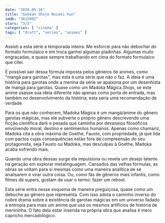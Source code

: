 ```yaml
---
date: "2020-05-16"
title: "Gekkan Shojo Nozaki Kun"
imdb: "3615002"
stars: "3/5"
categories: [ "cinema" ]
tags: [ "draft", "series", "animes" ]
---
```

Assisti a esta série a temporada inteira. Me esforcei para não debochar do formato formulaico e em troca ganhei algumas piadinhas. Algumas muito engraçadas, e quase sempre trabalhando em cima do formato formulaico que citei.

É possível sair dessa fórmula imposta pelos gêneros de animes, como "mangá para garotas", mas esta é uma série que não o faz. A ideia é uma história para garotas onde a menina da série se apaixona por um desenhista de mangá para garotas. Quase como um Madoka Mágica Shojo, se este anime usasse sua ideia diferente não apenas como porta de entrada, mas também no desenvolvimento da história, esta seria uma recomendação de verdade.

Para os que não conhecem, Madoka Mágica é um mangá/anime do gênero garotas mágicas, mas ele subverte o próprio gênero descrevendo uma ficção científica dark e pesada que caminha por devaneios filosóficos envolvendo moral, destino e sentimentos humanos. Apenas como chamariz, Madoka cita a obra máxima de Goethe, Fausto, com propriedade, já que lida com pactos cujas consequências estão fora da compreensão do seu protagonista, seja Fausto ou Madoka, mas desculpas à Goethe, Madoka acaba sofrendo mais.

Quando uma obra dessas surge ela impulsiona ou revela um desejo latente na geração em explorar metalinguagem. Cansados das velhas fórmulas, as obras se voltam para si mesmas como uma maneira analítica de se analisarem e virar outra coisa. Ou, como fãs de gêneros mais infantis, como filmes de supers, gostam de usar o termo: fazer um reboot.

Esta série entra nesse esquema de maneira preguiçosa, quase como um deboche ao gênero que representa. Com isso adota o caminho inverso do nobre drama sobre a existência de garotas mágicas em um universo fadado à entropia para mais um anime que usa os mesmos artifícios de história de menininha. O fato dela estar inserida na própria obra que analisa é mero capricho mercadológico.
